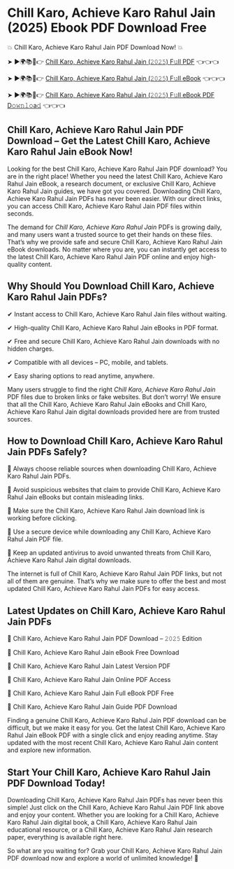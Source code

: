 # Chill Karo, Achieve Karo Rahul Jain (2025) Ebook PDF Download Free

💥 Chill Karo, Achieve Karo Rahul Jain PDF Download Now! 💥

➤ ►🌍📚📱👉 [Chill Karo, Achieve Karo Rahul Jain (𝟸𝟶𝟸𝟻) F𝚞ll PDF](https://getpdf.xyz/chill-karo-achieve-karo-rahul-jain) 👈👈👈


➤ ►🌍📚📱👉 [Chill Karo, Achieve Karo Rahul Jain (𝟸𝟶𝟸𝟻) F𝚞ll eBook](https://getpdf.xyz/chill-karo-achieve-karo-rahul-jain) 👈👈👈


➤ ►🌍📚📱👉 [Chill Karo, Achieve Karo Rahul Jain (𝟸𝟶𝟸𝟻) F𝚞ll eBook PDF D𝚘𝚠𝚗𝚕𝚘a𝚍](https://getpdf.xyz/chill-karo-achieve-karo-rahul-jain) 👈👈👈


## Chill Karo, Achieve Karo Rahul Jain PDF Download – Get the Latest Chill Karo, Achieve Karo Rahul Jain eBook Now!

Looking for the best Chill Karo, Achieve Karo Rahul Jain PDF download? You are in the right place! Whether you need the latest Chill Karo, Achieve Karo Rahul Jain eBook, a research document, or exclusive Chill Karo, Achieve Karo Rahul Jain guides, we have got you covered. Downloading Chill Karo, Achieve Karo Rahul Jain PDFs has never been easier. With our direct links, you can access Chill Karo, Achieve Karo Rahul Jain PDF files within seconds.

The demand for *Chill Karo, Achieve Karo Rahul Jain* PDFs is growing daily, and many users want a trusted source to get their hands on these files. That’s why we provide safe and secure Chill Karo, Achieve Karo Rahul Jain eBook downloads. No matter where you are, you can instantly get access to the latest Chill Karo, Achieve Karo Rahul Jain PDF online and enjoy high-quality content.

## Why Should You Download Chill Karo, Achieve Karo Rahul Jain PDFs?

✔ Instant access to Chill Karo, Achieve Karo Rahul Jain files without waiting.

✔ High-quality Chill Karo, Achieve Karo Rahul Jain eBooks in PDF format.

✔ Free and secure Chill Karo, Achieve Karo Rahul Jain downloads with no hidden charges.

✔ Compatible with all devices – PC, mobile, and tablets.

✔ Easy sharing options to read anytime, anywhere.

Many users struggle to find the right *Chill Karo, Achieve Karo Rahul Jain* PDF files due to broken links or fake websites. But don’t worry! We ensure that all the Chill Karo, Achieve Karo Rahul Jain eBooks and Chill Karo, Achieve Karo Rahul Jain digital downloads provided here are from trusted sources.

## How to Download Chill Karo, Achieve Karo Rahul Jain PDFs Safely?

📌 Always choose reliable sources when downloading Chill Karo, Achieve Karo Rahul Jain PDFs.

📌 Avoid suspicious websites that claim to provide Chill Karo, Achieve Karo Rahul Jain eBooks but contain misleading links.

📌 Make sure the Chill Karo, Achieve Karo Rahul Jain download link is working before clicking.

📌 Use a secure device while downloading any Chill Karo, Achieve Karo Rahul Jain PDF file.

📌 Keep an updated antivirus to avoid unwanted threats from Chill Karo, Achieve Karo Rahul Jain digital downloads.

The internet is full of Chill Karo, Achieve Karo Rahul Jain PDF links, but not all of them are genuine. That’s why we make sure to offer the best and most updated Chill Karo, Achieve Karo Rahul Jain PDFs for easy access.

## Latest Updates on Chill Karo, Achieve Karo Rahul Jain PDFs

🔹 Chill Karo, Achieve Karo Rahul Jain PDF Download – 𝟸𝟶𝟸𝟻 Edition

🔹 Chill Karo, Achieve Karo Rahul Jain eBook Free Download

🔹 Chill Karo, Achieve Karo Rahul Jain Latest Version PDF

🔹 Chill Karo, Achieve Karo Rahul Jain Online PDF Access

🔹 Chill Karo, Achieve Karo Rahul Jain Full eBook PDF Free

🔹 Chill Karo, Achieve Karo Rahul Jain Guide PDF Download

Finding a genuine Chill Karo, Achieve Karo Rahul Jain PDF download can be difficult, but we make it easy for you. Get the latest Chill Karo, Achieve Karo Rahul Jain eBook PDF with a single click and enjoy reading anytime. Stay updated with the most recent Chill Karo, Achieve Karo Rahul Jain content and explore new information.

## Start Your Chill Karo, Achieve Karo Rahul Jain PDF Download Today!

Downloading Chill Karo, Achieve Karo Rahul Jain PDFs has never been this simple! Just click on the Chill Karo, Achieve Karo Rahul Jain PDF link above and enjoy your content. Whether you are looking for a Chill Karo, Achieve Karo Rahul Jain digital book, a Chill Karo, Achieve Karo Rahul Jain educational resource, or a Chill Karo, Achieve Karo Rahul Jain research paper, everything is available right here.

So what are you waiting for? Grab your Chill Karo, Achieve Karo Rahul Jain PDF download now and explore a world of unlimited knowledge! 🚀